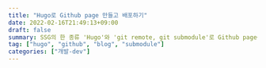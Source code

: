 ```yaml
---
title: "Hugo로 Github page 만들고 배포하기"
date: 2022-02-16T21:49:13+09:00
draft: false
summary: SSG의 한 종류 'Hugo'와 'git remote, git submodule'로 Github page를 만든다. 그 후, 컨텐츠 생성과 업로드를 한다. 마지막으로 utterances로 댓글 기능 추가, deploy.sh를 사용하여 업로드하는 방법을 다룬다.
tag: ["hugo", "github", "blog", "submodule"]
categories: ["개발-dev"]
---
```


